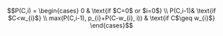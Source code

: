


$$P(C,i) =
\begin{cases}
                          0 & \text{if $C=0$ or $i=0$} \\
                          P(C,i-1)& \text{if $C<w_{i}$} \\
max(P(C,i-1), p_{i}+P(C-w_{i}, i)) & \text{if C$\geq w_{i}$} 
\end{cases}$$